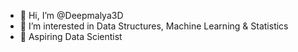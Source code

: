 - 👋 Hi, I’m @Deepmalya3D
- 👀 I’m interested in Data Structures, Machine Learning & Statistics
- 🌱 Aspiring Data Scientist


<!---
Deepmalya3D/Deepmalya3D is a ✨ special ✨ repository because its `README.md` (this file) appears on your GitHub profile.
You can click the Preview link to take a look at your changes.
--->

